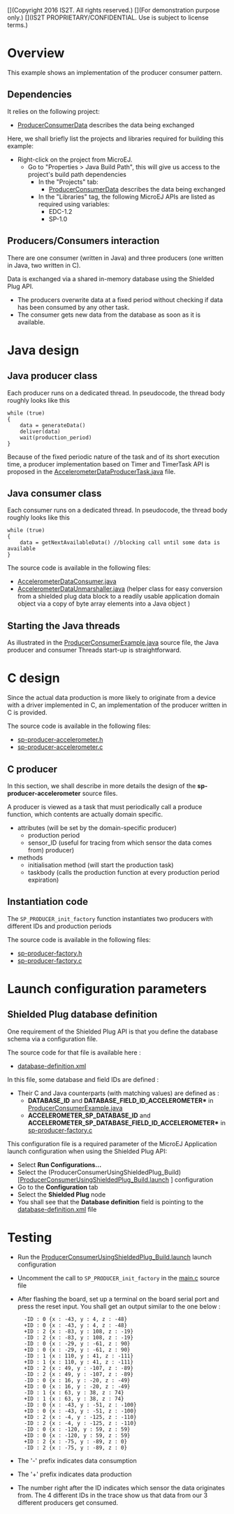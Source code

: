 [](Markdown)
[](Copyright 2016 IS2T. All rights reserved.)
[](For demonstration purpose only.)
[](IS2T PROPRIETARY/CONFIDENTIAL. Use is subject to license terms.)

# Overview

This example shows an implementation of the producer consumer pattern.

## Dependencies

It relies on the following project:
- [ProducerConsumerData](/ProducerConsumerData) describes the data being exchanged

Here, we shall briefly list the projects and libraries required for building this example:

* Right-click on the project from MicroEJ.
	* Go to "Properties > Java Build Path", this will give us access to the project's build path dependencies
		* In the "Projects" tab:
			* [ProducerConsumerData](/ProducerConsumerData) describes the data being exchanged
		* In the "Libraries" tag, the following MicroEJ APIs are listed as required using variables:
			* EDC-1.2
			* SP-1.0

## Producers/Consumers interaction
There are one consumer (written in Java) and three producers (one written in Java, two written in C).

Data is exchanged via a shared in-memory database using the Shielded Plug API.

* The producers overwrite data at a fixed period without checking if data has been consumed by any other task.
* The consumer gets new data from the database as soon as it is available.

# Java design

## Java producer class

Each producer runs on a dedicated thread. In pseudocode, the thread body roughly looks like this

	while (true)
	{
		data = generateData()
		deliver(data)
		wait(production_period)
	}
	
Because of the fixed periodic nature of the task and of its short execution time, a producer implementation based on Timer and TimerTask API is proposed in the [AccelerometerDataProducerTask.java](/ProducerConsumerUsingShieldedPlug/src/main/java/com/microej/examples/java2c/AccelerometerDataProducerTask.java) file.


## Java consumer class

Each consumer runs on a dedicated thread. In pseudocode, the thread body roughly looks like this

	while (true)
	{
		data = getNextAvailableData() //blocking call until some data is available
	}

The source code is available in the following files:
* [AccelerometerDataConsumer.java](/ProducerConsumerUsingShieldedPlug/src/main/java/com/microej/examples/java2c/AccelerometerDataConsumer.java)
* [AccelerometerDataUnmarshaller.java](/ProducerConsumerUsingShieldedPlug/src/main/java/com/microej/examples/java2c/AccelerometerDataUnmarshaller.java) (helper class for easy conversion from a shielded plug data block to a readily usable application domain object via a copy of byte array elements into a Java object )

## Starting the Java threads

As illustrated in the [ProducerConsumerExample.java](/ProducerConsumerUsingShieldedPlug/src/main/java/com/microej/examples/java2c/ProducerConsumerExample.java) source file, the Java producer and consumer Threads start-up is straightforward.

# C design

Since the actual data production is more likely to originate from a device with a driver implemented in C, an implementation of the producer written in C is provided.

The source code is available in the following files:
* [sp-producer-accelerometer.h](/ProducerConsumerUsingShieldedPlug/src/main/c/sp-producer-accelerometer.h)
* [sp-producer-accelerometer.c](/ProducerConsumerUsingShieldedPlug/src/main/c/sp-producer-accelerometer.c)


## C producer

In this section, we shall describe in more details the design of the **sp-producer-accelerometer** source files.

A producer is viewed as a task that must periodically call a produce function, which contents are actually domain specific.

* attributes (will be set by the domain-specific producer)
	* production period
	* sensor_ID (useful for tracing from which sensor the data comes from)
producer)
* methods
	* initialisation method (will start the production task)
	* taskbody (calls the production function at every production period expiration)


## Instantiation code

The `SP_PRODUCER_init_factory` function instantiates two producers with different IDs and production periods

The source code is available in the following files:
* [sp-producer-factory.h](/ProducerConsumerUsingShieldedPlug/src/main/c/sp-producer-factory.h)
* [sp-producer-factory.c](/ProducerConsumerUsingShieldedPlug/src/main/c/sp-producer-factory.c)


# Launch configuration parameters

## Shielded Plug database definition

One requirement of the Shielded Plug API is that you define the database schema via a configuration file.

The source code for that file is available here :
* [database-definition.xml](/ProducerConsumerUsingShieldedPlug/src/main/resources/database-definition.xml)

In this file, some database and field IDs are defined :

* Their C and Java counterparts (with matching values) are defined as :
	* **DATABASE_ID** and **DATABASE_FIELD_ID_ACCELEROMETER\*** in [ProducerConsumerExample.java](/ProducerConsumerUsingShieldedPlug/src/main/java/com/microej/examples/java2c/ProducerConsumerExample.java)
	* **ACCELEROMETER_SP_DATABASE_ID** and **ACCELEROMETER_SP_DATABASE_FIELD_ID_ACCELEROMETER\*** in [sp-producer-factory.c](/ProducerConsumerUsingShieldedPlug/src/main/c/sp-producer-factory.c)

This configuration file is a required parameter of the MicroEJ Application launch configuration when using the Shielded Plug API:
* Select **Run Configurations...**
* Select the (ProducerConsumerUsingShieldedPlug_Build)[[ProducerConsumerUsingShieldedPlug_Build.launch](/ProducerConsumerUsingShieldedPlug/launches/ProducerConsumerUsingShieldedPlug_Build.launch) ] configuration
* Go to the **Configuration** tab
* Select the **Shielded Plug** node
* You shall see that the **Database definition** field is pointing to the [database-definition.xml](/ProducerConsumerUsingShieldedPlug/src/main/resources/database-definition.xml) file


# Testing

* Run the [ProducerConsumerUsingShieldedPlug_Build.launch](/ProducerConsumerUsingQueues/launches/ProducerConsumerUsingQueues_Build_746_Eval.launch) launch configuration
* Uncomment the call to `SP_PRODUCER_init_factory` in the [main.c](/STM32F746GDISCO-SNI_SP-CM7_ARMCC-FreeRTOS-bsp/Projects/STM32746G-Discovery/Applications/MicroEJ/src/main.c) source file
* After flashing the board, set up a terminal on the board serial port and press the reset input. You shall get an output similar to the one below :

		-ID : 0 {x : -43, y : 4, z : -48}
		+ID : 0 {x : -43, y : 4, z : -48}
		+ID : 2 {x : -83, y : 108, z : -19}
		-ID : 2 {x : -83, y : 108, z : -19}
		-ID : 0 {x : -29, y : -61, z : 90}
		+ID : 0 {x : -29, y : -61, z : 90}
		-ID : 1 {x : 110, y : 41, z : -111}
		+ID : 1 {x : 110, y : 41, z : -111}
		+ID : 2 {x : 49, y : -107, z : -89}
		-ID : 2 {x : 49, y : -107, z : -89}
		-ID : 0 {x : 16, y : -20, z : -49}
		+ID : 0 {x : 16, y : -20, z : -49}
		-ID : 1 {x : 63, y : 38, z : 74}
		+ID : 1 {x : 63, y : 38, z : 74}
		-ID : 0 {x : -43, y : -51, z : -100}
		+ID : 0 {x : -43, y : -51, z : -100}
		+ID : 2 {x : -4, y : -125, z : -110}
		-ID : 2 {x : -4, y : -125, z : -110}
		-ID : 0 {x : -120, y : 59, z : 59}
		+ID : 0 {x : -120, y : 59, z : 59}
		+ID : 2 {x : -75, y : -89, z : 0}
		-ID : 2 {x : -75, y : -89, z : 0}


* The '-' prefix indicates data consumption
* The '+' prefix indicates data production
* The number right after the ID indicates which sensor the data originates from. The 4 different IDs in the trace show us that data from our 3 different producers get consumed.
